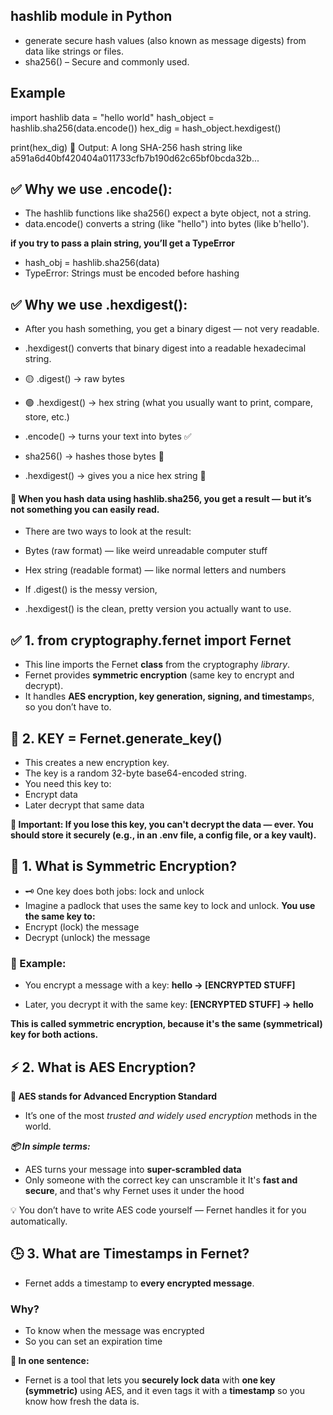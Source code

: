 ## hashlib module in Python

- generate secure hash values (also known as message digests) from data like strings or files.
- sha256() – Secure and commonly used.

## Example

import hashlib
data = "hello world"
hash_object = hashlib.sha256(data.encode())
hex_dig = hash_object.hexdigest()

print(hex_dig)
🔎 Output: A long SHA-256 hash string like
a591a6d40bf420404a011733cfb7b190d62c65bf0bcda32b...

## ✅ Why we use .encode():

- The hashlib functions like sha256() expect a byte object, not a string.
- data.encode() converts a string (like "hello") into bytes (like b'hello').

**if you try to pass a plain string, you’ll get a TypeError**

- hash_obj = hashlib.sha256(data)
- TypeError: Strings must be encoded before hashing

## ✅ Why we use .hexdigest():

- After you hash something, you get a binary digest — not very readable.
- .hexdigest() converts that binary digest into a readable hexadecimal string.

- 🟡 .digest() → raw bytes
- 🟢 .hexdigest() → hex string (what you usually want to print, compare, store, etc.)

- .encode() → turns your text into bytes ✅
- sha256() → hashes those bytes 🔐
- .hexdigest() → gives you a nice hex string 🧾

#### 🧠 When you hash data using hashlib.sha256, you get a result — but it’s not something you can easily read.

- There are two ways to look at the result:
- Bytes (raw format) — like weird unreadable computer stuff
- Hex string (readable format) — like normal letters and numbers

- If .digest() is the messy version,
- .hexdigest() is the clean, pretty version you actually want to use.

## ✅ 1. from cryptography.fernet import Fernet

- This line imports the Fernet **class** from the cryptography _library_.
- Fernet provides **symmetric encryption** (same key to encrypt and decrypt).
- It handles **AES encryption, key generation, signing, and timestamp**s, so you don’t have to.

## 🔑 2. KEY = Fernet.generate_key()

- This creates a new encryption key.
- The key is a random 32-byte base64-encoded string.
- You need this key to:
- Encrypt data
- Later decrypt that same data

**🛑 Important: If you lose this key, you can't decrypt the data — ever. You should store it securely (e.g., in an .env file, a config file, or a key vault).**

## 🔁 1. What is Symmetric Encryption?

- 🗝️ One key does both jobs: lock and unlock
- Imagine a padlock that uses the same key to lock and unlock.
  **You use the same key to:**
- Encrypt (lock) the message
- Decrypt (unlock) the message

### 🔐 Example:

- You encrypt a message with a key:
  **hello → [ENCRYPTED STUFF]**

- Later, you decrypt it with the same key:
  **[ENCRYPTED STUFF] → hello**

**This is called symmetric encryption, because it's the same (symmetrical) key for both actions.**

## ⚡ 2. What is AES Encryption?

**🧠 AES stands for Advanced Encryption Standard**

- It’s one of the most _trusted and widely used encryption_ methods in the world.

**_📦 In simple terms:_**

- AES turns your message into **super-scrambled data**
- Only someone with the correct key can unscramble it
  It's **fast and secure**, and that's why Fernet uses it under the hood

💡 You don’t have to write AES code yourself — Fernet handles it for you automatically.

## 🕒 3. What are Timestamps in Fernet?

- Fernet adds a timestamp to **every encrypted message**.

### Why?

- To know when the message was encrypted
- So you can set an expiration time

**🧠 In one sentence:**

- Fernet is a tool that lets you **securely lock data** with **one key (symmetric)** using AES, and it even tags it with a **timestamp** so you know how fresh the data is.
